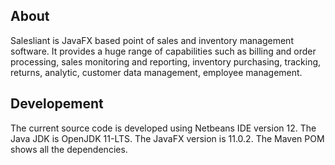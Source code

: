
About
-----

Salesliant is JavaFX based point of sales and inventory management software. It provides a huge range of capabilities such as billing and order processing, sales monitoring and reporting, inventory purchasing, tracking, returns, analytic, customer data management, employee management.

Developement
------------

The current source code is developed using Netbeans IDE version 12. The Java JDK is OpenJDK 11-LTS. The JavaFX version is 11.0.2. The Maven POM shows all the dependencies.
